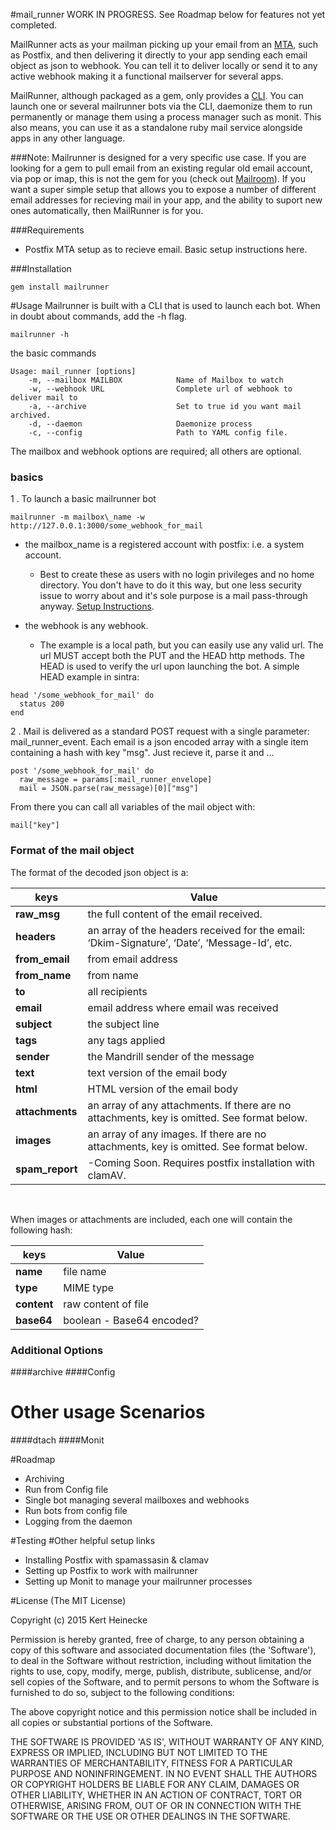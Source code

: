 #mail_runner
WORK IN PROGRESS. See Roadmap below for features not yet completed.

MailRunner acts as your mailman picking up your email from an [MTA](https://en.wikipedia.org/wiki/Message_transfer_agent), such as Postfix, and then delivering it directly to your app sending each email object as json to webhook.  You can tell it to deliver locally or send it to any active webhook making it a functional mailserver for several apps.

MailRunner, although packaged as a gem, only provides a [CLI](https://en.wikipedia.org/wiki/Command-line_interface).  You can launch one or several mailrunner bots via the CLI, daemonize them to run permanently or manage them using a process manager such as monit.  This also means, you can use it as a standalone ruby mail service alongside apps in any other language.

###Note: 
Mailrunner is designed for a very specific use case.  If you are looking for a gem to pull email from an existing regular old email account, via pop or imap, this is not the gem for you (check out [Mailroom](https://github.com/tpitale/mail_room)).  If you want a super simple setup that allows you to expose a number of different email addresses for recieving mail in your app, and the ability to suport new ones automatically, then MailRunner is for you.

###Requirements 
* Postfix MTA setup as to recieve email.  Basic setup instructions here. 

###Installation
``` 
gem install mailrunner
```

#Usage
Mailrunner is built with a CLI that is used to launch each bot. When in doubt about commands, add the -h flag. 
```
mailrunner -h
```
the basic commands
```
Usage: mail_runner [options]
    -m, --mailbox MAILBOX            Name of Mailbox to watch
    -w, --webhook URL                Complete url of webhook to deliver mail to
    -a, --archive                    Set to true id you want mail archived.
    -d, --daemon                     Daemonize process
    -c, --config                     Path to YAML config file.
```

The mailbox and webhook options are required; all others are optional.  

### basics
1 . To launch a basic mailrunner bot

```
mailrunner -m mailbox\_name -w http://127.0.0.1:3000/some_webhook_for_mail
```

* the mailbox_name is a registered account with postfix: i.e. a system account.  
	* Best to create these as users with no login privileges and no home directory.  You don't have to do it this way, but one less security issue to worry about and it's sole purpose is a mail pass-through anyway.  [Setup Instructions]().

* the webhook is any webhook. 
	* The example is a local path, but you can easily use any valid url.  The url MUST accept both the PUT and the HEAD http methods.  The HEAD is used to verify the url upon launching the bot. A simple HEAD example in sintra:

```
head '/some_webhook_for_mail' do
  status 200
end

```

2 . Mail is delivered as a standard POST request with a single parameter: mail_runner_event. Each email is a json encoded array with a single item containing a hash with key "msg".   Just recieve it, parse it and ...

```
post '/some_webhook_for_mail' do
  raw_message = params[:mail_runner_envelope]
  mail = JSON.parse(raw_message)[0]["msg"]
```

From there you can call all variables of the mail object with:
```
mail["key"]
```

### Format of the mail object
The format of the decoded json object is a:

keys | Value 
 --- | ------ 
**raw_msg**|	the full content of the email received.
**headers**| an array of the headers received for the email: ‘Dkim-Signature’, ‘Date’, ‘Message-Id’, etc.
**from_email**|	from email address 
**from_name**|	from name 
**to**|	all recipients
**email**|	email address where email was received
**subject**|	the subject line 
**tags**|	any tags applied
**sender**|	the Mandrill sender of the message
**text**|	text version of the email body
**html**|	HTML version of the email body
**attachments**|	an array of any attachments. If there are no attachments, key is omitted. See format below.
**images**|	an array of any images. If there are no attachments, key is omitted. See format below.	
**spam_report**|  -Coming Soon.  Requires postfix installation with clamAV.

&nbsp;

When images or attachments are included, each one will contain the following hash:

keys | Value 
 --- | ------ 
**name**| file name
**type**|	MIME type
**content**| raw content of file
**base64**|	boolean - Base64 encoded?

### Additional Options
####archive
####Config
# Other usage Scenarios
####dtach
####Monit

#Roadmap
* Archiving
* Run from Config file
* Single bot managing several mailboxes and webhooks
* Run bots from config file
* Logging from the daemon


#Testing
#Other helpful setup links
* Installing Postfix with spamassasin & clamav
* Setting up Postfix to work with mailrunner
* Setting up Monit to manage your mailrunner processes

#License
(The MIT License)

Copyright (c) 2015 Kert Heinecke

Permission is hereby granted, free of charge, to any person obtaining a copy of this software and associated documentation files (the 'Software'), to deal in the Software without restriction, including without limitation the rights to use, copy, modify, merge, publish, distribute, sublicense, and/or sell copies of the Software, and to permit persons to whom the Software is furnished to do so, subject to the following conditions:

The above copyright notice and this permission notice shall be included in all copies or substantial portions of the Software.

THE SOFTWARE IS PROVIDED 'AS IS', WITHOUT WARRANTY OF ANY KIND, EXPRESS OR IMPLIED, INCLUDING BUT NOT LIMITED TO THE WARRANTIES OF MERCHANTABILITY, FITNESS FOR A PARTICULAR PURPOSE AND NONINFRINGEMENT. IN NO EVENT SHALL THE AUTHORS OR COPYRIGHT HOLDERS BE LIABLE FOR ANY CLAIM, DAMAGES OR OTHER LIABILITY, WHETHER IN AN ACTION OF CONTRACT, TORT OR OTHERWISE, ARISING FROM, OUT OF OR IN CONNECTION WITH THE SOFTWARE OR THE USE OR OTHER DEALINGS IN THE SOFTWARE.

